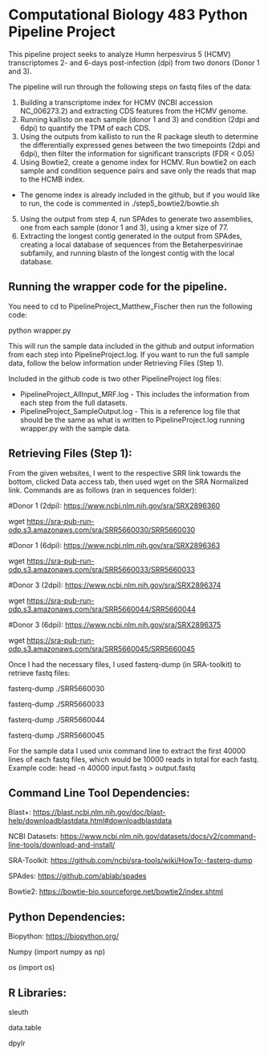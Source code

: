 # Computational Biology 483 Python Pipeline Project
This pipeline project seeks to analyze Humn herpesvirus 5 (HCMV) transcriptomes 2- and 6-days post-infection (dpi) from two donors (Donor 1 and 3). 

The pipeline will run through the following steps on fastq files of the data:
1. Building a transcriptome index for HCMV (NCBI accession NC_006273.2) and extracting CDS features from the HCMV genome. 
2. Running kallisto on each sample (donor 1 and 3) and condition (2dpi and 6dpi) to quantify the TPM of each CDS.
3. Using the outputs from kallisto to run the R package sleuth to determine the differentially expressed genes between the two timepoints (2dpi and 6dpi), then filter the information for significant transcripts (FDR < 0.05)
4. Using Bowtie2, create a genome index for HCMV. Run bowtie2 on each sample and condition sequence pairs and save only the reads that map to the HCMB index. 
  - The genome index is already included in the github, but if you would like to run, the code is commented in ./step5_bowtie2/bowtie.sh
5. Using the output from step 4, run SPAdes to generate two assemblies, one from each sample (donor 1 and 3), using a kmer size of 77.
6. Extracting the longest contig generated in the output from SPAdes, creating a local database of sequences from the Betaherpesvirinae subfamily, and running blastn of the longest contig with the local database. 

## Running the wrapper code for the pipeline. 
You need to cd to PipelineProject_Matthew_Fischer then run the following code:

python wrapper.py

This will run the sample data included in the github and output information from each step into PipelineProject.log. If you want to run the full sample data, follow the below information under Retrieving Files (Step 1). 

Included in the github code is two other PipelineProject log files:
- PipelineProject_AllInput_MRF.log  - This includes the information from each step from the full datasets.
- PipelineProject_SampleOutput.log  - This is a reference log file that should be the same as what is written to PipelineProject.log running wrapper.py with the sample data.

## Retrieving Files (Step 1):
From the given websites, I went to the respective SRR link towards the bottom, clicked Data access tab, then used wget on the SRA Normalized link. Commands are as follows (ran in sequences folder):

#Donor 1 (2dpi): https://www.ncbi.nlm.nih.gov/sra/SRX2896360 

wget https://sra-pub-run-odp.s3.amazonaws.com/sra/SRR5660030/SRR5660030

#Donor 1 (6dpi): https://www.ncbi.nlm.nih.gov/sra/SRX2896363

wget https://sra-pub-run-odp.s3.amazonaws.com/sra/SRR5660033/SRR5660033

#Donor 3 (2dpi): https://www.ncbi.nlm.nih.gov/sra/SRX2896374

wget https://sra-pub-run-odp.s3.amazonaws.com/sra/SRR5660044/SRR5660044

#Donor 3 (6dpi): https://www.ncbi.nlm.nih.gov/sra/SRX2896375

wget https://sra-pub-run-odp.s3.amazonaws.com/sra/SRR5660045/SRR5660045

Once I had the necessary files, I used fasterq-dump (in SRA-toolkit) to retrieve fastq files:

fasterq-dump ./SRR5660030

fasterq-dump ./SRR5660033

fasterq-dump ./SRR5660044

fasterq-dump ./SRR5660045

For the sample data I used unix command line to extract the first 40000 lines of each fastq files, which would be 10000 reads in total for each fastq. Example code: 
head -n 40000 input.fastq > output.fastq

## Command Line Tool Dependencies:
Blast+: https://blast.ncbi.nlm.nih.gov/doc/blast-help/downloadblastdata.html#downloadblastdata

NCBI Datasets: https://www.ncbi.nlm.nih.gov/datasets/docs/v2/command-line-tools/download-and-install/

SRA-Toolkit: https://github.com/ncbi/sra-tools/wiki/HowTo:-fasterq-dump

SPAdes: https://github.com/ablab/spades

Bowtie2: https://bowtie-bio.sourceforge.net/bowtie2/index.shtml

## Python Dependencies:
Biopython: https://biopython.org/

Numpy (import numpy as np)

os (import os)

## R Libraries:
sleuth

data.table

dpylr
